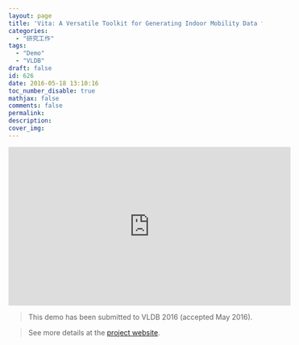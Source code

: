 ```yaml
---
layout: page
title: 'Vita: A Versatile Toolkit for Generating Indoor Mobility Data for Real-World Buildings'
categories:
  - "研究工作"
tags:
  - "Demo"
  - "VLDB"
draft: false
id: 626
date: 2016-05-18 13:10:16
toc_number_disable: true
mathjax: false
comments: false
permalink:
description:
cover_img:
---
```


<p><p><p><p>

<iframe width="560" height="315" src="https://www.youtube.com/embed/jm88ZodpyPc" frameborder="0" allow="autoplay; encrypted-media" allowfullscreen></iframe>


>This demo has been submitted to VLDB 2016 (accepted May 2016).

>See more details at the [project website](https://longaspire.github.io/vita/).
